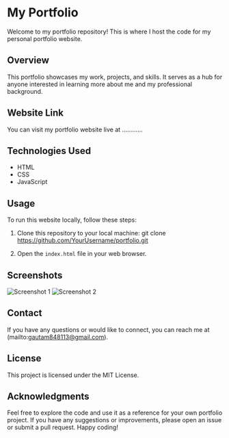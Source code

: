 # My Portfolio

Welcome to my portfolio repository! This is where I host the code for my personal portfolio website.

## Overview

This portfolio showcases my work, projects, and skills. It serves as a hub for anyone interested in learning more about me and my professional background.

## Website Link

You can visit my portfolio website live at ............

## Technologies Used

- HTML
- CSS
- JavaScript

## Usage

To run this website locally, follow these steps:

1. Clone this repository to your local machine:
git clone https://github.com/YourUsername/portfolio.git



2. Open the `index.html` file in your web browser.

## Screenshots

![Screenshot 1](screenshots/screenshot1.png)
![Screenshot 2](screenshots/screenshot2.png)

## Contact

If you have any questions or would like to connect, you can reach me at (mailto:gautam848113@gmail.com).

## License

This project is licensed under the MIT License.

## Acknowledgments

Feel free to explore the code and use it as a reference for your own portfolio project. If you have any suggestions or improvements, please open an issue or submit a pull request. Happy coding!


